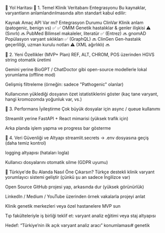 🧭 Yol Haritası
🔹 1. Temel Klinik Veritabanı Entegrasyonu
Bu kaynaklar, varyantların anlamlandırılmasında altın standart kabul edilir:

Kaynak	Amaç	API Var mı?	Entegrasyon Durumu
ClinVar	Klinik anlam (patogenic, benign vs)	✅	✅
OMIM	Genetik hastalıklar & genler ilişkisi	⚠️ (Sınırlı)	🔜
PubMed	Bilimsel makaleler, literatür	✅ (Entrez)	🔜
gnomAD	Popülasyon varyant sıklıkları	✅ (GraphQL)	🔜
ClinGen	Gen-hastalık geçerliliği, uzman kurulu notları	⚠️ (XML ağırlıklı)	🔜

🔹 2. Yeni Özellikler (MVP+ Plan)
 REF, ALT, CHROM, POS üzerinden HGVS string otomatik üretimi

 Gemini yerine BioGPT / ChatDoctor gibi open-source modellerle lokal yorumlama (offline mod)

 Gelişmiş filtreleme (örneğin: sadece "Pathogenic" olanlar)

 Kullanıcının yüklediği dosyanın özet istatistiklerini göster (kaç tane varyant, hangi kromozomda yoğunluk var, vs.)

🔹 3. Performans İyileştirme
 Çok büyük dosyalar için async / queue kullanımı

 Streamlit yerine FastAPI + React mimarisi (yüksek trafik için)

 Arka planda işlem yapma ve progress bar gösterme

🔹 4. Veri Güvenliği ve Altyapı
 streamlit.secrets → .env dosyasına geçiş (daha temiz kontrol)

 logging altyapısı (hataları logla)

 Kullanıcı dosyalarını otomatik silme (GDPR uyumu)

🚀 Türkiye'de Bu Alanda Nasıl Öne Çıkarsın?
Türkçe destekli klinik varyant yorumlayıcı sistemi geliştir (çünkü şu an sadece İngilizce var)

Open Source GitHub projesi yap, arkasında dur (yüksek görünürlük)

LinkedIn / Medium / YouTube üzerinden örnek vakalarla projeyi anlat

Klinik genetik merkezleri veya özel hastanelere MVP sun

Tıp fakülteleriyle iş birliği teklif et: varyant analiz eğitimi veya staj altyapısı

Hedef: “Türkiye’nin ilk açık varyant analiz aracı” konumlaması# genetik